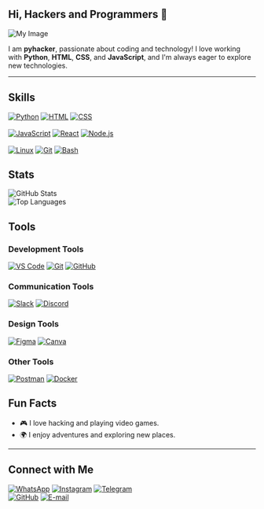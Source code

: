 ## Hi, Hackers and Programmers 👋
![My Image](https://dinopixel.com/preload/0323/hackergif_1678557005.gif)

I am **pyhacker**, passionate about coding and technology! I love working with **Python**, **HTML**, **CSS**, and **JavaScript**, and I'm always eager to explore new technologies.

---

## Skills
[![Python](https://img.shields.io/badge/Python-3776AB?style=flat&logo=python&logoColor=white)](https://www.python.org/)
[![HTML](https://img.shields.io/badge/HTML-E34F26?style=flat&logo=html5&logoColor=white)](https://developer.mozilla.org/en-US/docs/Web/HTML)
[![CSS](https://img.shields.io/badge/CSS-1572B6?style=flat&logo=css3&logoColor=white)](https://developer.mozilla.org/en-US/docs/Web/CSS) <br><br>
[![JavaScript](https://img.shields.io/badge/JavaScript-F7DF1E?style=flat&logo=javascript&logoColor=black)](https://www.javascript.com/)
[![React](https://img.shields.io/badge/React-61DAFB?style=flat&logo=react&logoColor=black)](https://reactjs.org/)
[![Node.js](https://img.shields.io/badge/Node.js-339933?style=flat&logo=node.js&logoColor=white)](https://nodejs.org/) <br><br>
[![Linux](https://img.shields.io/badge/Linux-FCC624?style=flat&logo=linux&logoColor=black)](https://www.linux.org/)
[![Git](https://img.shields.io/badge/Git-F05032?style=flat&logo=git&logoColor=white)](https://git-scm.com/) 
[![Bash](https://img.shields.io/badge/Bash-4EAA25?style=flat&logo=gnu-bash&logoColor=white)](https://www.gnu.org/software/bash/)


## Stats
![GitHub Stats](https://github-readme-stats.vercel.app/api?username=CyberNobii&show_icons=true&theme=radical)  
![Top Languages](https://github-readme-stats.vercel.app/api/top-langs/?username=CyberNobii&layout=compact&theme=radical)






## Tools
### Development Tools
[![VS Code](https://img.shields.io/badge/VS%20Code-007ACC?style=flat&logo=visual-studio-code&logoColor=white)](https://code.visualstudio.com/)
[![Git](https://img.shields.io/badge/Git-F05032?style=flat&logo=git&logoColor=white)](https://git-scm.com/)
[![GitHub](https://img.shields.io/badge/GitHub-181717?style=flat&logo=github&logoColor=white)](https://github.com/)

### Communication Tools
[![Slack](https://img.shields.io/badge/Slack-4A154B?style=flat&logo=slack&logoColor=white)](https://slack.com/)
[![Discord](https://img.shields.io/badge/Discord-7289DA?style=flat&logo=discord&logoColor=white)](https://discord.com/)

### Design Tools
[![Figma](https://img.shields.io/badge/Figma-F24E1E?style=flat&logo=figma&logoColor=white)](https://www.figma.com/)
[![Canva](https://img.shields.io/badge/Canva-00C4CC?style=flat&logo=canva&logoColor=white)](https://www.canva.com/)

### Other Tools
[![Postman](https://img.shields.io/badge/Postman-FF6C37?style=flat&logo=postman&logoColor=white)](https://www.postman.com/)
[![Docker](https://img.shields.io/badge/Docker-2496ED?style=flat&logo=docker&logoColor=white)](https://www.docker.com/)



## Fun Facts
- 🎮 I love hacking and playing video games.
- 🌍 I enjoy adventures and exploring new places.


---

## Connect with Me
[![WhatsApp](https://img.shields.io/badge/WhatsApp-25D366?style=for-the-badge&logo=whatsapp&logoColor=white)](https://wa.me/62895326225812)
[![Instagram](https://img.shields.io/badge/Instagram-E4405F?style=for-the-badge&logo=instagram&logoColor=white)](https://instagram.com/code_dreamerr_)
[![Telegram](https://img.shields.io/badge/Telegram-26A5E4?style=for-the-badge&logo=telegram&logoColor=white)](https://t.me/pyhacker01) <br>
[![GitHub](https://img.shields.io/badge/GitHub-181717?style=for-the-badge&logo=github&logoColor=white)](https://github.com/CyberNobii)
[![E-mail](https://img.shields.io/badge/Email-D14836?style=for-the-badge&logo=gmail&logoColor=white)](mailto:abhishek16kujur@gmail.com)





